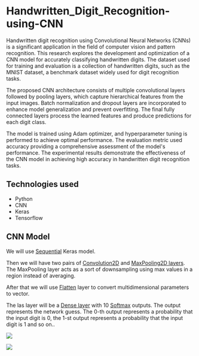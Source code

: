 # Handwritten_Digit_Recognition-using-CNN
Handwritten digit recognition using Convolutional Neural Networks (CNNs) is a significant application in the field of computer vision and pattern recognition. This research explores the development and optimization of a CNN model for accurately classifying handwritten digits. The dataset used for training and evaluation is a collection of handwritten digits, such as the MNIST dataset, a benchmark dataset widely used for digit recognition tasks.

The proposed CNN architecture consists of multiple convolutional layers followed by pooling layers, which capture hierarchical features from the input images. Batch normalization and dropout layers are incorporated to enhance model generalization and prevent overfitting. The final fully connected layers process the learned features and produce predictions for each digit class.

The model is trained using Adam optimizer, and hyperparameter tuning is performed to achieve optimal performance. The evaluation metric used accuracy providing a comprehensive assessment of the model's performance. The experimental results demonstrate the effectiveness of the CNN model in achieving high accuracy in handwritten digit recognition tasks.

## Technologies used

- Python
- CNN
- Keras
- Tensorflow
  
## CNN Model

We will use [Sequential](https://www.tensorflow.org/api_docs/python/tf/keras/Sequential?version=stable) Keras model.

Then we will have two pairs of [Convolution2D](https://www.tensorflow.org/api_docs/python/tf/keras/layers/Conv2D?version=stable) and [MaxPooling2D layers](https://www.tensorflow.org/api_docs/python/tf/keras/layers/MaxPooling2D?version=stable). The MaxPooling layer acts as a sort of downsampling using max values in a region instead of averaging.

After that we will use [Flatten](https://www.tensorflow.org/api_docs/python/tf/keras/layers/Flatten?version=stable) layer to convert multidimensional parameters to vector.

The las layer will be a [Dense layer](https://www.tensorflow.org/api_docs/python/tf/keras/layers/Dense?version=stable) with 10 [Softmax](https://www.tensorflow.org/api_docs/python/tf/keras/activations/softmax?version=stable) outputs. The output represents the network guess. The 0-th output represents a probability that the input digit is 0, the 1-st output represents a probability that the input digit is 1 and so on..

![](https://1drv.ms/i/c/4230590ad987414b/EUk0uS1s3SVPvpPNawhzMkEB2USuhGzZduVcueGcBi2XSQ?e=btzbiy)


![](https://1drv.ms/i/c/4230590ad987414b/EXJxysC9M99CnjV0cuXLl5gBIQ_ng6uTveie8GqeS-1d0w?e=CgnIlV)
